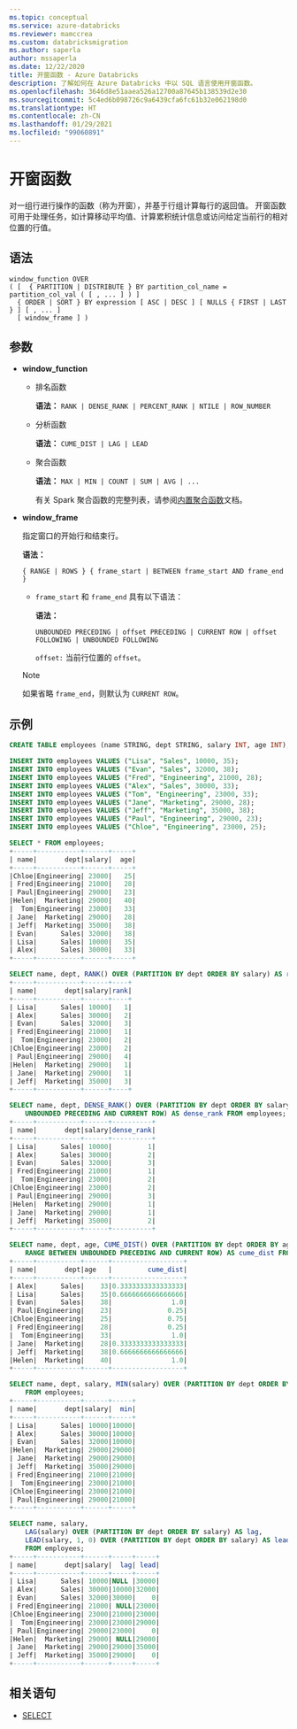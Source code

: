 ```yaml
---
ms.topic: conceptual
ms.service: azure-databricks
ms.reviewer: mamccrea
ms.custom: databricksmigration
ms.author: saperla
author: mssaperla
ms.date: 12/22/2020
title: 开窗函数 - Azure Databricks
description: 了解如何在 Azure Databricks 中以 SQL 语言使用开窗函数。
ms.openlocfilehash: 3646d8e51aaea526a12700a87645b138539d2e30
ms.sourcegitcommit: 5c4ed6b098726c9a6439cfa6fc61b32e062198d0
ms.translationtype: HT
ms.contentlocale: zh-CN
ms.lasthandoff: 01/29/2021
ms.locfileid: "99060891"
---
```

# <a name="window-functions"></a>开窗函数

对一组行进行操作的函数（称为开窗），并基于行组计算每行的返回值。 开窗函数可用于处理任务，如计算移动平均值、计算累积统计信息或访问给定当前行的相对位置的行值。

## <a name="syntax"></a>语法

```
window_function OVER
( [  { PARTITION | DISTRIBUTE } BY partition_col_name = partition_col_val ( [ , ... ] ) ]
  { ORDER | SORT } BY expression [ ASC | DESC ] [ NULLS { FIRST | LAST } ] [ , ... ]
  [ window_frame ] )
```

## <a name="parameters"></a>参数

* **window_function**
  * 排名函数

    **语法：** ``RANK | DENSE_RANK | PERCENT_RANK | NTILE | ROW_NUMBER``

  * 分析函数

    **语法：** ``CUME_DIST | LAG | LEAD``

  * 聚合函数

    **语法：** ``MAX | MIN | COUNT | SUM | AVG | ...``

    有关 Spark 聚合函数的完整列表，请参阅[内置聚合函数](sql-ref-functions-builtin.md#aggregate-functions)文档。

* **window_frame**

  指定窗口的开始行和结束行。

  **语法：**

  ``{ RANGE | ROWS } { frame_start | BETWEEN frame_start AND frame_end }``

  * ``frame_start`` 和 ``frame_end`` 具有以下语法：

    **语法：**

    ``UNBOUNDED PRECEDING | offset PRECEDING | CURRENT ROW | offset FOLLOWING | UNBOUNDED FOLLOWING``

    ``offset:`` 当前行位置的 ``offset``。

  > [!NOTE]
  >
  > 如果省略 ``frame_end``，则默认为 ``CURRENT ROW``。

## <a name="examples"></a>示例

```sql
CREATE TABLE employees (name STRING, dept STRING, salary INT, age INT);

INSERT INTO employees VALUES ("Lisa", "Sales", 10000, 35);
INSERT INTO employees VALUES ("Evan", "Sales", 32000, 38);
INSERT INTO employees VALUES ("Fred", "Engineering", 21000, 28);
INSERT INTO employees VALUES ("Alex", "Sales", 30000, 33);
INSERT INTO employees VALUES ("Tom", "Engineering", 23000, 33);
INSERT INTO employees VALUES ("Jane", "Marketing", 29000, 28);
INSERT INTO employees VALUES ("Jeff", "Marketing", 35000, 38);
INSERT INTO employees VALUES ("Paul", "Engineering", 29000, 23);
INSERT INTO employees VALUES ("Chloe", "Engineering", 23000, 25);

SELECT * FROM employees;
+-----+-----------+------+-----+
| name|       dept|salary|  age|
+-----+-----------+------+-----+
|Chloe|Engineering| 23000|   25|
| Fred|Engineering| 21000|   28|
| Paul|Engineering| 29000|   23|
|Helen|  Marketing| 29000|   40|
|  Tom|Engineering| 23000|   33|
| Jane|  Marketing| 29000|   28|
| Jeff|  Marketing| 35000|   38|
| Evan|      Sales| 32000|   38|
| Lisa|      Sales| 10000|   35|
| Alex|      Sales| 30000|   33|
+-----+-----------+------+-----+

SELECT name, dept, RANK() OVER (PARTITION BY dept ORDER BY salary) AS rank FROM employees;
+-----+-----------+------+----+
| name|       dept|salary|rank|
+-----+-----------+------+----+
| Lisa|      Sales| 10000|   1|
| Alex|      Sales| 30000|   2|
| Evan|      Sales| 32000|   3|
| Fred|Engineering| 21000|   1|
|  Tom|Engineering| 23000|   2|
|Chloe|Engineering| 23000|   2|
| Paul|Engineering| 29000|   4|
|Helen|  Marketing| 29000|   1|
| Jane|  Marketing| 29000|   1|
| Jeff|  Marketing| 35000|   3|
+-----+-----------+------+----+

SELECT name, dept, DENSE_RANK() OVER (PARTITION BY dept ORDER BY salary ROWS BETWEEN
    UNBOUNDED PRECEDING AND CURRENT ROW) AS dense_rank FROM employees;
+-----+-----------+------+----------+
| name|       dept|salary|dense_rank|
+-----+-----------+------+----------+
| Lisa|      Sales| 10000|         1|
| Alex|      Sales| 30000|         2|
| Evan|      Sales| 32000|         3|
| Fred|Engineering| 21000|         1|
|  Tom|Engineering| 23000|         2|
|Chloe|Engineering| 23000|         2|
| Paul|Engineering| 29000|         3|
|Helen|  Marketing| 29000|         1|
| Jane|  Marketing| 29000|         1|
| Jeff|  Marketing| 35000|         2|
+-----+-----------+------+----------+

SELECT name, dept, age, CUME_DIST() OVER (PARTITION BY dept ORDER BY age
    RANGE BETWEEN UNBOUNDED PRECEDING AND CURRENT ROW) AS cume_dist FROM employees;
+-----+-----------+------+------------------+
| name|       dept|age   |         cume_dist|
+-----+-----------+------+------------------+
| Alex|      Sales|    33|0.3333333333333333|
| Lisa|      Sales|    35|0.6666666666666666|
| Evan|      Sales|    38|               1.0|
| Paul|Engineering|    23|              0.25|
|Chloe|Engineering|    25|              0.75|
| Fred|Engineering|    28|              0.25|
|  Tom|Engineering|    33|               1.0|
| Jane|  Marketing|    28|0.3333333333333333|
| Jeff|  Marketing|    38|0.6666666666666666|
|Helen|  Marketing|    40|               1.0|
+-----+-----------+------+------------------+

SELECT name, dept, salary, MIN(salary) OVER (PARTITION BY dept ORDER BY salary) AS min
    FROM employees;
+-----+-----------+------+-----+
| name|       dept|salary|  min|
+-----+-----------+------+-----+
| Lisa|      Sales| 10000|10000|
| Alex|      Sales| 30000|10000|
| Evan|      Sales| 32000|10000|
|Helen|  Marketing| 29000|29000|
| Jane|  Marketing| 29000|29000|
| Jeff|  Marketing| 35000|29000|
| Fred|Engineering| 21000|21000|
|  Tom|Engineering| 23000|21000|
|Chloe|Engineering| 23000|21000|
| Paul|Engineering| 29000|21000|
+-----+-----------+------+-----+

SELECT name, salary,
    LAG(salary) OVER (PARTITION BY dept ORDER BY salary) AS lag,
    LEAD(salary, 1, 0) OVER (PARTITION BY dept ORDER BY salary) AS lead
    FROM employees;
+-----+-----------+------+-----+-----+
| name|       dept|salary|  lag| lead|
+-----+-----------+------+-----+-----+
| Lisa|      Sales| 10000|NULL |30000|
| Alex|      Sales| 30000|10000|32000|
| Evan|      Sales| 32000|30000|    0|
| Fred|Engineering| 21000| NULL|23000|
|Chloe|Engineering| 23000|21000|23000|
|  Tom|Engineering| 23000|23000|29000|
| Paul|Engineering| 29000|23000|    0|
|Helen|  Marketing| 29000| NULL|29000|
| Jane|  Marketing| 29000|29000|35000|
| Jeff|  Marketing| 35000|29000|    0|
+-----+-----------+------+-----+-----+
```

## <a name="related-statements"></a>相关语句

* [SELECT](sql-ref-syntax-qry-select.md)